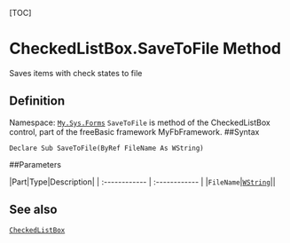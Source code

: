 [TOC]
# CheckedListBox.SaveToFile Method
Saves items with check states to file
## Definition
Namespace: [`My.Sys.Forms`](My.Sys.Forms.md)
`SaveToFile` is method of the CheckedListBox control, part of the freeBasic framework MyFbFramework.
##Syntax
```freeBasic
Declare Sub SaveToFile(ByRef FileName As WString)
```

##Parameters

|Part|Type|Description|
| :------------ | :------------ |
|`FileName`|[`WString`]("https://www.freebasic.net/wiki/KeyPgWString")||
## See also
[`CheckedListBox`](CheckedListBox.md)
